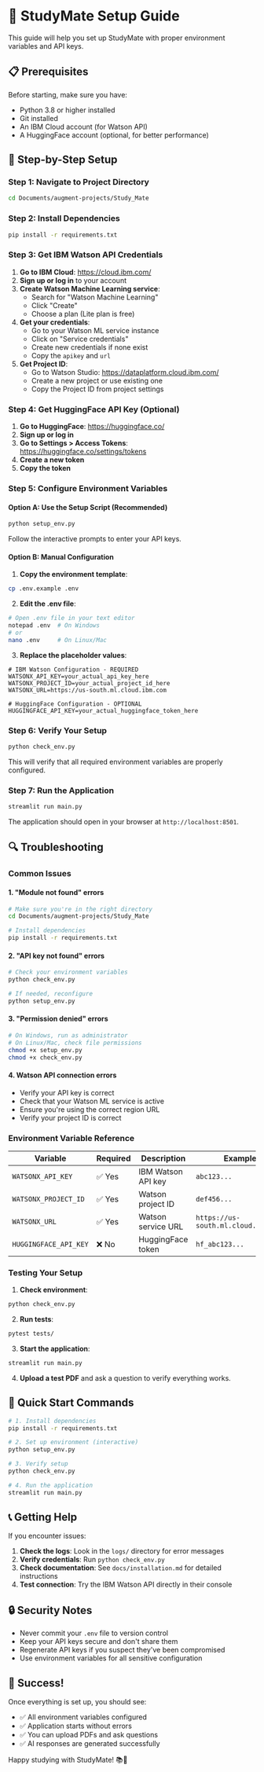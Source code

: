 # 🚀 StudyMate Setup Guide

This guide will help you set up StudyMate with proper environment variables and API keys.

## 📋 Prerequisites

Before starting, make sure you have:
- Python 3.8 or higher installed
- Git installed
- An IBM Cloud account (for Watson API)
- A HuggingFace account (optional, for better performance)

## 🔧 Step-by-Step Setup

### Step 1: Navigate to Project Directory

```bash
cd Documents/augment-projects/Study_Mate
```

### Step 2: Install Dependencies

```bash
pip install -r requirements.txt
```

### Step 3: Get IBM Watson API Credentials

1. **Go to IBM Cloud**: https://cloud.ibm.com/
2. **Sign up or log in** to your account
3. **Create Watson Machine Learning service**:
   - Search for "Watson Machine Learning"
   - Click "Create"
   - Choose a plan (Lite plan is free)
4. **Get your credentials**:
   - Go to your Watson ML service instance
   - Click on "Service credentials"
   - Create new credentials if none exist
   - Copy the `apikey` and `url`
5. **Get Project ID**:
   - Go to Watson Studio: https://dataplatform.cloud.ibm.com/
   - Create a new project or use existing one
   - Copy the Project ID from project settings

### Step 4: Get HuggingFace API Key (Optional)

1. **Go to HuggingFace**: https://huggingface.co/
2. **Sign up or log in**
3. **Go to Settings > Access Tokens**: https://huggingface.co/settings/tokens
4. **Create a new token**
5. **Copy the token**

### Step 5: Configure Environment Variables

#### Option A: Use the Setup Script (Recommended)

```bash
python setup_env.py
```

Follow the interactive prompts to enter your API keys.

#### Option B: Manual Configuration

1. **Copy the environment template**:
```bash
cp .env.example .env
```

2. **Edit the .env file**:
```bash
# Open .env file in your text editor
notepad .env  # On Windows
# or
nano .env     # On Linux/Mac
```

3. **Replace the placeholder values**:
```env
# IBM Watson Configuration - REQUIRED
WATSONX_API_KEY=your_actual_api_key_here
WATSONX_PROJECT_ID=your_actual_project_id_here
WATSONX_URL=https://us-south.ml.cloud.ibm.com

# HuggingFace Configuration - OPTIONAL
HUGGINGFACE_API_KEY=your_actual_huggingface_token_here
```

### Step 6: Verify Your Setup

```bash
python check_env.py
```

This will verify that all required environment variables are properly configured.

### Step 7: Run the Application

```bash
streamlit run main.py
```

The application should open in your browser at `http://localhost:8501`.

## 🔍 Troubleshooting

### Common Issues

#### 1. "Module not found" errors
```bash
# Make sure you're in the right directory
cd Documents/augment-projects/Study_Mate

# Install dependencies
pip install -r requirements.txt
```

#### 2. "API key not found" errors
```bash
# Check your environment variables
python check_env.py

# If needed, reconfigure
python setup_env.py
```

#### 3. "Permission denied" errors
```bash
# On Windows, run as administrator
# On Linux/Mac, check file permissions
chmod +x setup_env.py
chmod +x check_env.py
```

#### 4. Watson API connection errors
- Verify your API key is correct
- Check that your Watson ML service is active
- Ensure you're using the correct region URL
- Verify your project ID is correct

### Environment Variable Reference

| Variable | Required | Description | Example |
|----------|----------|-------------|---------|
| `WATSONX_API_KEY` | ✅ Yes | IBM Watson API key | `abc123...` |
| `WATSONX_PROJECT_ID` | ✅ Yes | Watson project ID | `def456...` |
| `WATSONX_URL` | ✅ Yes | Watson service URL | `https://us-south.ml.cloud.ibm.com` |
| `HUGGINGFACE_API_KEY` | ❌ No | HuggingFace token | `hf_abc123...` |

### Testing Your Setup

1. **Check environment**:
```bash
python check_env.py
```

2. **Run tests**:
```bash
pytest tests/
```

3. **Start the application**:
```bash
streamlit run main.py
```

4. **Upload a test PDF** and ask a question to verify everything works.

## 🎯 Quick Start Commands

```bash
# 1. Install dependencies
pip install -r requirements.txt

# 2. Set up environment (interactive)
python setup_env.py

# 3. Verify setup
python check_env.py

# 4. Run the application
streamlit run main.py
```

## 📞 Getting Help

If you encounter issues:

1. **Check the logs**: Look in the `logs/` directory for error messages
2. **Verify credentials**: Run `python check_env.py`
3. **Check documentation**: See `docs/installation.md` for detailed instructions
4. **Test connection**: Try the IBM Watson API directly in their console

## 🔒 Security Notes

- Never commit your `.env` file to version control
- Keep your API keys secure and don't share them
- Regenerate API keys if you suspect they've been compromised
- Use environment variables for all sensitive configuration

## 🎉 Success!

Once everything is set up, you should see:
- ✅ All environment variables configured
- ✅ Application starts without errors
- ✅ You can upload PDFs and ask questions
- ✅ AI responses are generated successfully

Happy studying with StudyMate! 📚🤖

